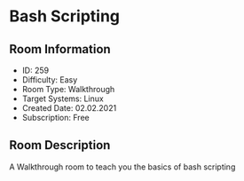 ﻿# Bash Scripting

## Room Information
- ID: 259
- Difficulty: Easy
- Room Type: Walkthrough
- Target Systems: Linux
- Created Date: 02.02.2021
- Subscription: Free

## Room Description
A Walkthrough room to teach you the basics of bash scripting
